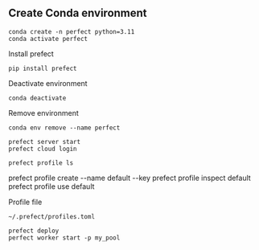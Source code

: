 ## Create Conda environment
```
conda create -n perfect python=3.11
conda activate perfect
```

Install prefect
```
pip install prefect
```

Deactivate environment
```
conda deactivate
```

Remove environment
```
conda env remove --name perfect
```

```
prefect server start
prefect cloud login
```


```
prefect profile ls
```

prefect profile create --name default --key <key>
prefect profile inspect default
prefect profile use default

Profile file
```
~/.prefect/profiles.toml
```

```
prefect deploy
perfect worker start -p my_pool
```